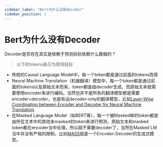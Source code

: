 ```yaml
---
sidebar_label: "Bert为什么没有Decoder"
sidebar_position: 1
---
```


# Bert为什么没有Decoder

Decoder是否存在其实是依赖于预测目标依赖什么数据的？

> 以下的tokens表示为预测目标

* 传统的Causal Language Model中，每一个token都是通过前面的tokens而得
* Neural Machine Translation（机器翻译）模型中，每一个token都是通过前面的tokens以及原始文本而来，token都是由decoder生成，而原始文本就需要使用encoder来进行编码。当然也并不是所有的翻译模型都是需要encoder+decoder，也是有设decoder-only的翻译模型，比如[Layer-Wise Coordination between Encoder and
Decoder for Neural Machine Translation](https://dl.acm.org/doi/pdf/10.5555/3327757.3327891)
* 在Masked Language Model（如BERT等），每一个被Masked掉的token都是由所在文本中的其他未masked的token来进行预测，原始文本和masked token都在encoder当中处理，所以就不需要decoder了，当然在Masked LM当中并没有严格的限制，比如[MASS](https://arxiv.org/abs/1905.02450)就是一个Encoder-Decoder的生成式模型。

